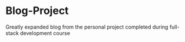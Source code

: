 # Blog-Project
Greatly expanded blog from the personal project completed during full-stack development course
